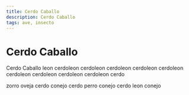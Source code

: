 ```yaml
---
title: Cerdo Caballo
description: Cerdo Caballo
tags: ave, insecto
---
```


# Cerdo Caballo

Cerdo Caballo leon cerdoleon cerdoleon cerdoleon cerdoleon cerdoleon cerdoleon cerdoleon cerdoleon cerdoleon cerdo

zorro oveja cerdo conejo cerdo perro conejo cerdo leon conejo